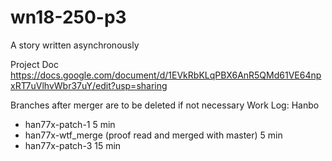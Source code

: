 # wn18-250-p3
A story written asynchronously 

Project Doc
https://docs.google.com/document/d/1EVkRbKLqPBX6AnR5QMd61VE64npxRT7uVlhvWbr37uY/edit?usp=sharing

Branches after merger are to be deleted if not necessary 
Work Log: Hanbo 
  - han77x-patch-1  5 min 
  - han77x-wtf_merge (proof read and merged with master) 5 min
  - han77x-patch-3  15 min 
